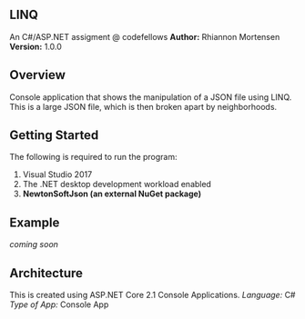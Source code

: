 ## LINQ
An C#/ASP.NET assigment @ codefellows
**Author:** Rhiannon Mortensen
**Version:** 1.0.0

## Overview
  Console application that shows the manipulation of 
  a JSON file using LINQ.
  This is a large JSON file, which
  is then broken apart by neighborhoods.

## Getting Started
The following is required to run the program:
1. Visual Studio 2017
2. The .NET desktop development workload enabled
3. **NewtonSoftJson (an external NuGet package)**

## Example
  *coming soon*

## Architecture 
  This is created using ASP.NET Core 2.1 Console Applications.
  *Language:* C#
  *Type of App:* Console App